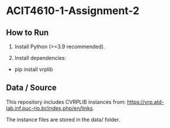 # ACIT4610-1-Assignment-2

## How to Run

1. Install Python (>=3.9 recommended).

2. Install dependencies:
 - pip install vrplib


## Data / Source
This repository includes CVRPLIB instances from: https://vrp.atd-lab.inf.puc-rio.br/index.php/en/links.

The instance files are stored in the data/ folder.